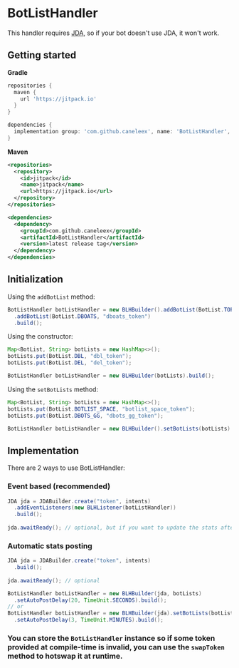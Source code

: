 # BotListHandler

This handler requires [JDA](https://github.com/DV8FromTheWorld/JDA), so if your bot doesn't use JDA, it won't work.

## Getting started

**Gradle**
```gradle
repositories {
  maven {
    url 'https://jitpack.io'
  }
}

dependencies {
  implementation group: 'com.github.caneleex', name: 'BotListHandler', version: 'latest release tag'
}
```

**Maven**
```xml
<repositories>
  <repository>
    <id>jitpack</id>
    <name>jitpack</name>
    <url>https://jitpack.io</url>
  </repository>
</repositories>

<dependencies>
  <dependency>
    <groupId>com.github.caneleex</groupId>
    <artifactId>BotListHandler</artifactId>
    <version>latest release tag</version>
  </dependency>
</dependencies>
```

## Initialization

Using the `addBotList` method:
```java
BotListHandler botListHandler = new BLHBuilder().addBotList(BotList.TOP_GG, "top_gg_token")
  .addBotList(BotList.DBOATS, "dboats_token")
  .build();
```
Using the constructor:
```java
Map<BotList, String> botLists = new HashMap<>();
botLists.put(BotList.DBL, "dbl_token");
botLists.put(BotList.DEL, "del_token");

BotListHandler botListHandler = new BLHBuilder(botLists).build();
```
Using the `setBotLists` method:
```java
Map<BotList, String> botLists = new HashMap<>();
botLists.put(BotList.BOTLIST_SPACE, "botlist_space_token");
botLists.put(BotList.DBOTS_GG, "dbots_gg_token");

BotListHandler botListHandler = new BLHBuilder().setBotLists(botLists).build();
```

## Implementation

There are 2 ways to use BotListHandler:

### Event based (recommended)

```java
JDA jda = JDABuilder.create("token", intents)
  .addEventListeners(new BLHListener(botListHandler))
  .build();
  
jda.awaitReady(); // optional, but if you want to update the stats after a ReadyEvent, it's required
```

### Automatic stats posting
```java
JDA jda = JDABuilder.create("token", intents)
  .build();
  
jda.awaitReady(); // optional

BotListHandler botListHandler = new BLHBuilder(jda, botLists)
  .setAutoPostDelay(20, TimeUnit.SECONDS).build();
// or
BotListHandler botListHandler = new BLHBuilder(jda).setBotLists(botLists)
  .setAutoPostDelay(3, TimeUnit.MINUTES).build();
```

### You can store the `BotListHandler` instance so if some token provided at compile-time is invalid, you can use the `swapToken` method to hotswap it at runtime.
